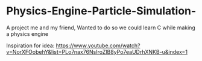 # Physics-Engine-Particle-Simulation-
A project me and my friend, Wanted to do so we could learn C while making a physics engine

Inspiration for idea:
https://www.youtube.com/watch?v=NorXFOobehY&list=PLo7nax76NsIroZlB8yPo7eaUDrhXNKB-u&index=1

